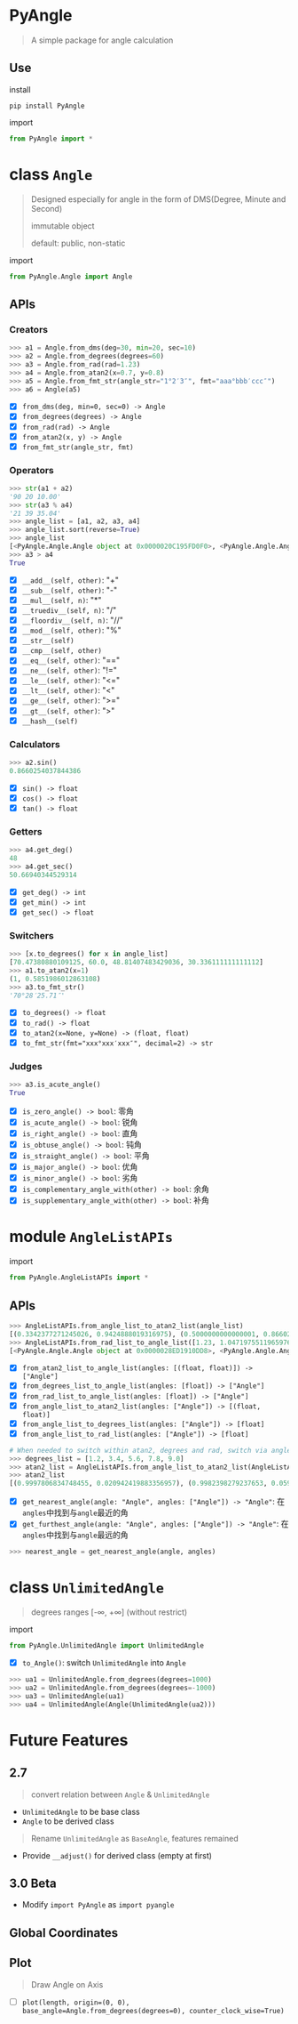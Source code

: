 # PyAngle

> A simple package for angle calculation

## Use

install

```shell
pip install PyAngle
```

import

```python
from PyAngle import *
```

# class `Angle`

> Designed especially for angle in the form of DMS(Degree, Minute and Second)
>
> immutable object
>
> default: public, non-static

import

```python
from PyAngle.Angle import Angle
```

## APIs

### Creators

```python
>>> a1 = Angle.from_dms(deg=30, min=20, sec=10)
>>> a2 = Angle.from_degrees(degrees=60)
>>> a3 = Angle.from_rad(rad=1.23)
>>> a4 = Angle.from_atan2(x=0.7, y=0.8)
>>> a5 = Angle.from_fmt_str(angle_str="1°2′3″", fmt="aaa°bbb′ccc″")
>>> a6 = Angle(a5)
```

- [x] `from_dms(deg, min=0, sec=0) -> Angle`
- [x] `from_degrees(degrees) -> Angle`
- [x] `from_rad(rad) -> Angle`
- [x] `from_atan2(x, y) -> Angle`
- [x] `from_fmt_str(angle_str, fmt)`

### Operators

```python
>>> str(a1 + a2)
'90 20 10.00'
>>> str(a3 % a4)
'21 39 35.04'
>>> angle_list = [a1, a2, a3, a4]
>>> angle_list.sort(reverse=True)
>>> angle_list
[<PyAngle.Angle.Angle object at 0x0000020C195FD0F0>, <PyAngle.Angle.Angle object at 0x0000020C19521B38>, <PyAngle.Angle.Angle object at 0x0000020C195FD860>, <PyAngle.Angle.Angle object at 0x0000020C195D6EF0>]
>>> a3 > a4
True
```

- [x] `__add__(self, other)`: "+"
- [x] `__sub__(self, other)`: "-"
- [x] `__mul__(self, n)`: "\*"
- [x] `__truediv__(self, n)`: "/"
- [x] `__floordiv__(self, n)`: "//"
- [x] `__mod__(self, other)`: "%"
- [x] `__str__(self)`
- [x] `__cmp__(self, other)`
- [x] `__eq__(self, other)`: "=="
- [x] `__ne__(self, other)`: "!="
- [x] `__le__(self, other)`: "<="
- [x] `__lt__(self, other)`: "<"
- [x] `__ge__(self, other)`: ">="
- [x] `__gt__(self, other)`: ">"
- [x] `__hash__(self)`

### Calculators

```python
>>> a2.sin()
0.8660254037844386
```

- [x] `sin() -> float`
- [x] `cos() -> float`
- [x] `tan() -> float`

### Getters

```python
>>> a4.get_deg()
48
>>> a4.get_sec()
50.66940344529314
```

- [x] `get_deg() -> int`
- [x] `get_min() -> int`
- [x] `get_sec() -> float`

### Switchers

```python
>>> [x.to_degrees() for x in angle_list]
[70.47380880109125, 60.0, 48.81407483429036, 30.336111111111112]
>>> a1.to_atan2(x=1)
(1, 0.5851986012863108)
>>> a3.to_fmt_str()
'70°28′25.71″'
```

- [x] `to_degrees() -> float`
- [x] `to_rad() -> float`
- [x] `to_atan2(x=None, y=None) -> (float, float)`
- [x] `to_fmt_str(fmt="xxx°xxx′xxx″", decimal=2) -> str`

### Judges

```python
>>> a3.is_acute_angle()
True
```

- [x] `is_zero_angle() -> bool`: 零角
- [x] `is_acute_angle() -> bool`: 锐角
- [x] `is_right_angle() -> bool`: 直角
- [x] `is_obtuse_angle() -> bool`: 钝角
- [x] `is_straight_angle() -> bool`: 平角
- [x] `is_major_angle() -> bool`: 优角
- [x] `is_minor_angle() -> bool`: 劣角
- [x] `is_complementary_angle_with(other) -> bool`: 余角
- [x] `is_supplementary_angle_with(other) -> bool`: 补角

# module `AngleListAPIs`

import

```python
from PyAngle.AngleListAPIs import *
```

## APIs

```python
>>> AngleListAPIs.from_angle_list_to_atan2_list(angle_list)
[(0.3342377271245026, 0.9424888019316975), (0.5000000000000001, 0.8660254037844386), (0.658504607868518, 0.7525766947068778), (0.8630773966838536, 0.5050716853412216)]
>>> AngleListAPIs.from_rad_list_to_angle_list([1.23, 1.0471975511965976, 0.8519663271732721, 0.5294650211397243])
[<PyAngle.Angle.Angle object at 0x0000028ED1910DD8>, <PyAngle.Angle.Angle object at 0x0000028ED1910E48>, <PyAngle.Angle.Angle object at 0x0000028ED1910EB8>, <PyAngle.Angle.Angle object at 0x0000028ED1910F28>]
```

- [x] `from_atan2_list_to_angle_list(angles: [(float, float)]) -> ["Angle"]`
- [x] `from_degrees_list_to_angle_list(angles: [float]) -> ["Angle"]`
- [x] `from_rad_list_to_angle_list(angles: [float]) -> ["Angle"]`
- [x] `from_angle_list_to_atan2_list(angles: ["Angle"]) -> [(float, float)]`
- [x] `from_angle_list_to_degrees_list(angles: ["Angle"]) -> [float]`
- [x] `from_angle_list_to_rad_list(angles: ["Angle"]) -> [float]`

```python
# When needed to switch within atan2, degrees and rad, switch via angle list
>>> degrees_list = [1.2, 3.4, 5.6, 7.8, 9.0]
>>> atan2_list = AngleListAPIs.from_angle_list_to_atan2_list(AngleListAPIs.from_degrees_list_to_angle_list(degrees_list))
>>> atan2_list
[(0.9997806834748455, 0.020942419883356957), (0.9982398279237653, 0.05930637357596162), (0.9952273999818312, 0.09758289975914947), (0.9907478404714436, 0.13571557243430438), (0.9876883405951378, 0.15643446504023087)]
```

- [x] `get_nearest_angle(angle: "Angle", angles: ["Angle"]) -> "Angle"`: 在`angles`中找到与`angle`最近的角
- [x] `get_furthest_angle(angle: "Angle", angles: ["Angle"]) -> "Angle"`: 在`angles`中找到与`angle`最远的角

```python
>>> nearest_angle = get_nearest_angle(angle, angles)
```

# class `UnlimitedAngle`

> degrees ranges [-∞, +∞] (without restrict)

import

```python
from PyAngle.UnlimitedAngle import UnlimitedAngle
```

- [x] `to_Angle()`: switch `UnlimitedAngle` into `Angle`

```python
>>> ua1 = UnlimitedAngle.from_degrees(degrees=1000)
>>> ua2 = UnlimitedAngle.from_degrees(degrees=-1000)
>>> ua3 = UnlimitedAngle(ua1)
>>> ua4 = UnlimitedAngle(Angle(UnlimitedAngle(ua2)))
```

# Future Features

## 2.7

> convert relation between `Angle` & `UnlimitedAngle`

- `UnlimitedAngle` to be base class
- `Angle` to be derived class

> Rename `UnlimitedAngle` as `BaseAngle`, features remained

- Provide `__adjust()` for derived class (empty at first)

## 3.0 Beta

- Modify `import PyAngle` as `import pyangle`

## Global Coordinates

## Plot

> Draw Angle on Axis

- [ ] `plot(length, origin=(0, 0), base_angle=Angle.from_degrees(degrees=0), counter_clock_wise=True)`
